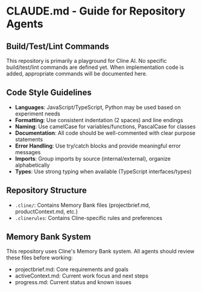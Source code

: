 # CLAUDE.md - Guide for Repository Agents

## Build/Test/Lint Commands
This repository is primarily a playground for Cline AI. No specific build/test/lint commands are defined yet.
When implementation code is added, appropriate commands will be documented here.

## Code Style Guidelines
- **Languages**: JavaScript/TypeScript, Python may be used based on experiment needs
- **Formatting**: Use consistent indentation (2 spaces) and line endings
- **Naming**: Use camelCase for variables/functions, PascalCase for classes
- **Documentation**: All code should be well-commented with clear purpose statements
- **Error Handling**: Use try/catch blocks and provide meaningful error messages
- **Imports**: Group imports by source (internal/external), organize alphabetically
- **Types**: Use strong typing when available (TypeScript interfaces/types)

## Repository Structure
- `.cline/`: Contains Memory Bank files (projectbrief.md, productContext.md, etc.)
- `.clinerules`: Contains Cline-specific rules and preferences

## Memory Bank System
This repository uses Cline's Memory Bank system. All agents should review these files before working:
- projectbrief.md: Core requirements and goals
- activeContext.md: Current work focus and next steps
- progress.md: Current status and known issues